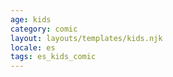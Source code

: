 ```yaml
---
age: kids
category: comic
layout: layouts/templates/kids.njk
locale: es
tags: es_kids_comic
---
```

